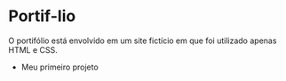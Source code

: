 # Portif-lio
O portifólio está envolvido em um site fictício em que foi utilizado apenas HTML e CSS.
  - Meu primeiro projeto
